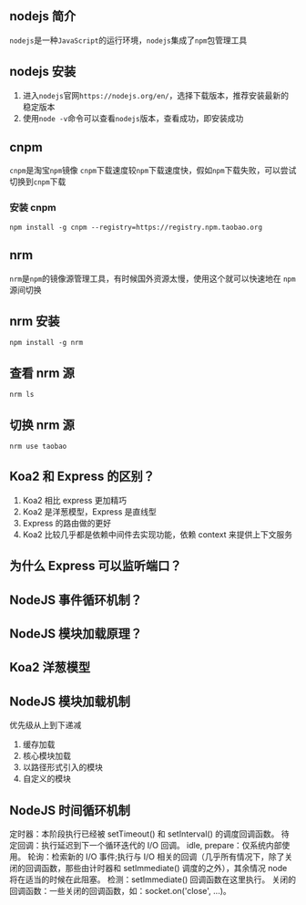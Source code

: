 ## nodejs 简介

`nodejs`是一种`JavaScript`的运行环境，`nodejs`集成了`npm`包管理工具

## nodejs 安装

1. 进入`nodejs`官网`https://nodejs.org/en/`，选择下载版本，推荐安装最新的稳定版本
2. 使用`node -v`命令可以查看`nodejs`版本，查看成功，即安装成功

## cnpm

`cnpm`是淘宝`npm`镜像
`cnpm`下载速度较`npm`下载速度快，假如`npm`下载失败，可以尝试切换到`cnpm`下载

### 安装 cnpm

`npm install -g cnpm --registry=https://registry.npm.taobao.org`

## nrm

`nrm`是`npm`的镜像源管理工具，有时候国外资源太慢，使用这个就可以快速地在 `npm` 源间切换

## nrm 安装

`npm install -g nrm`

## 查看 nrm 源

`nrm ls`

## 切换 nrm 源

`nrm use taobao`

## Koa2 和 Express 的区别？

1. Koa2 相比 express 更加精巧
2. Koa2 是洋葱模型，Express 是直线型
3. Express 的路由做的更好
4. Koa2 比较几乎都是依赖中间件去实现功能，依赖 context 来提供上下文服务

## 为什么 Express 可以监听端口？

## NodeJS 事件循环机制？

## NodeJS 模块加载原理？

## Koa2 洋葱模型

## NodeJS 模块加载机制

优先级从上到下递减

1. 缓存加载
2. 核心模块加载
3. 以路径形式引入的模块
4. 自定义的模块

## NodeJS 时间循环机制

定时器：本阶段执行已经被 setTimeout() 和 setInterval() 的调度回调函数。
待定回调：执行延迟到下一个循环迭代的 I/O 回调。
idle, prepare：仅系统内部使用。
轮询：检索新的 I/O 事件;执行与 I/O 相关的回调（几乎所有情况下，除了关闭的回调函数，那些由计时器和 setImmediate() 调度的之外），其余情况 node 将在适当的时候在此阻塞。
检测：setImmediate() 回调函数在这里执行。
关闭的回调函数：一些关闭的回调函数，如：socket.on('close', ...)。
